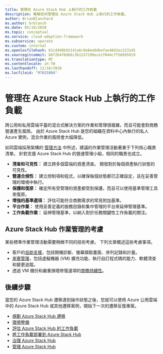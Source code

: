 ```yaml
---
title: 管理在 Azure Stack Hub 上執行的工作負載
description: 瞭解如何管理在 Azure Stack Hub 上執行的工作負載。
author: BrianBlanchard
ms.author: brblanch
ms.date: 05/19/2020
ms.topic: conceptual
ms.service: cloud-adoption-framework
ms.subservice: operate
ms.custom: internal
ms.openlocfilehash: 63cd498b92141a6c9e8ee0dbefae4842ec223145
ms.sourcegitcommit: b6f2b4f8db6c3b1157299ece1f044cff56895919
ms.translationtype: MT
ms.contentlocale: zh-TW
ms.lasthandoff: 12/10/2020
ms.locfileid: "97025804"
---
```

# <a name="manage-workloads-that-run-on-azure-stack-hub"></a>管理在 Azure Stack Hub 上執行的工作負載

跨公用和私用雲端平臺的混合式解決方案的作業和管理很複雜，而且可能會對商務營運產生風險。 由於 Azure Stack Hub 是您的組織在資料中心內執行的私人 Azure 實例，混合作業的風險會大幅降低。

如同雲端採用架構的 [管理方法](../../manage/index.md) 中所述，建議的作業管理活動著重于下列核心職責清單。 針對支援 Azure Stack Hub 的營運管理小組，相同的職責也成立。

- **清查和可見性：** 建立跨多個雲端的資產清查。 開發對於每個資產執行狀態的可見性。
- **營運合規性：** 建立控制項和程式，以確保每個狀態都已正確設定，且在妥善管理的環境中執行。
- **保護和復原：** 確定所有受管理的資產都受到保護，而且可以使用基準管理工具來復原。
- **增強的基準選項：** 評估可能符合商務需求的常見附加基準。
- **平台作業：** 使用妥善定義的服務目錄和集中管理的平台來延伸管理基準。
- **工作負載作業：** 延伸管理基準，以納入對於任務關鍵性工作負載的關注。

## <a name="considerations-for-azure-stack-hub-operations-management"></a>Azure Stack Hub 作業管理的考慮

某些標準作業管理活動需要稍微不同的技術考慮。 下列文章概述這些考慮事項。

- 客戶的[自助支援](https://azure.microsoft.com/blog/azure-stack-iaas-part-five/)，包括開機診斷、螢幕擷取畫面、序列記錄和計量。
- [來賓管理](https://azure.microsoft.com/blog/azure-stack-iaas-part-one/)，包括虛擬機器 (VM) 擴充功能、執行自訂程式碼的能力、軟體清查和變更追蹤。
- 透過 VM 備份和嚴重損壞修復選項的[商務持續性](https://azure.microsoft.com/blog/azure-stack-iaas-part-four/)。

## <a name="next-steps"></a>後續步驟

當您的 Azure Stack Hub 遷移達到操作狀態之後，您就可以使用 Azure 公用雲端中的 Azure Stack Hub 或其他遷移案例，開始下一次的遷移反復專案。

- [規劃 Azure Stack Hub 遷移](./plan.md)
- [環境整備](./ready.md)
- [評估 Azure Stack Hub 的工作負載](./migrate-assess.md)
- [將工作負載部署到 Azure Stack Hub](./migrate-deploy.md)
- [治理 Azure Stack Hub](./govern.md)
- [管理 Azure Stack Hub](./manage.md)

